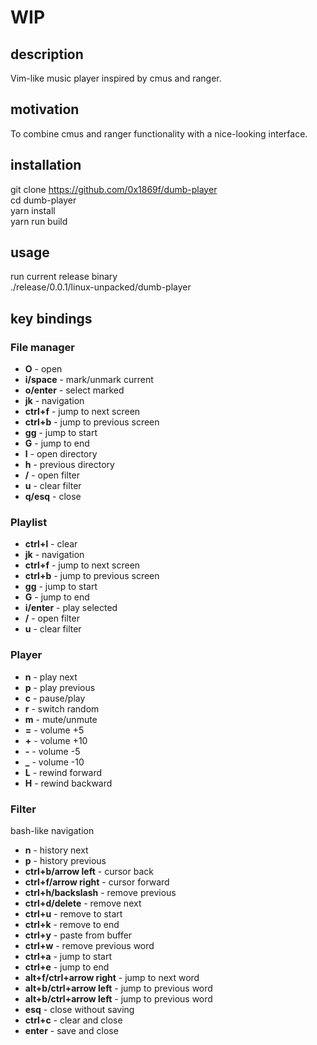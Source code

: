 # WIP

## description
Vim-like music player inspired by cmus and ranger.

## motivation
To combine cmus and ranger functionality with a nice-looking interface.

## installation
git clone https://github.com/0x1869f/dumb-player  
cd dumb-player  
yarn install  
yarn run build  

## usage
run current release binary  
./release/0.0.1/linux-unpacked/dumb-player  

## key bindings
### File manager
- **O** - open
- **i/space** - mark/unmark current
- **o/enter** - select marked
- **jk** - navigation
- **ctrl+f** - jump to next screen
- **ctrl+b** - jump to previous screen
- **gg** - jump to start
- **G** - jump to end
- **l** - open directory
- **h** - previous directory
- **/** - open filter
- **u** - clear filter
- **q/esq** - close

### Playlist
- **ctrl+l** - clear
- **jk** - navigation
- **ctrl+f** - jump to next screen
- **ctrl+b** - jump to previous screen
- **gg** - jump to start
- **G** - jump to end
- **i/enter** - play selected
- **/** - open filter
- **u** - clear filter

### Player
- **n** - play next
- **p** - play previous
- **c** - pause/play
- **r** - switch random
- **m** - mute/unmute
- **=** - volume +5
- **+** - volume +10
- **-** - volume -5
- **_** - volume -10
- **L** - rewind forward
- **H** - rewind backward

### Filter
bash-like navigation
- **n** - history next
- **p** - history previous
- **ctrl+b/arrow left** - cursor back
- **ctrl+f/arrow right** - cursor forward
- **ctrl+h/backslash** - remove previous
- **ctrl+d/delete** - remove next
- **ctrl+u** - remove to start
- **ctrl+k** - remove to end
- **ctrl+y** - paste from buffer
- **ctrl+w** - remove previous word
- **ctrl+a** - jump to start
- **ctrl+e** - jump to end
- **alt+f/ctrl+arrow right** - jump to next word
- **alt+b/ctrl+arrow left** - jump to previous word
- **alt+b/ctrl+arrow left** - jump to previous word
- **esq** - close without saving
- **ctrl+c** - clear and close
- **enter** - save and close

